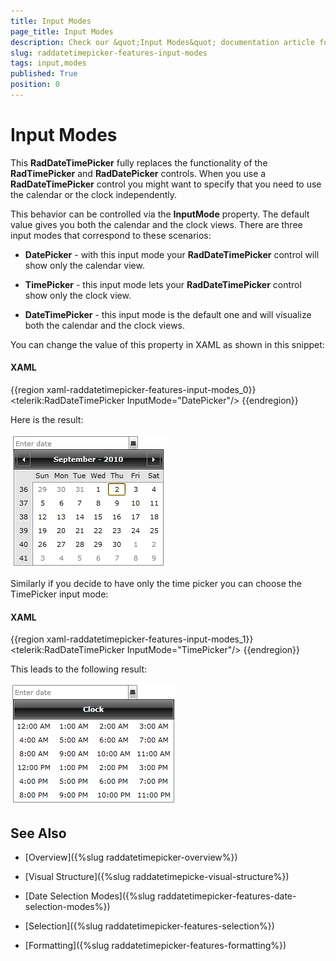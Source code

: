 ```yaml
---
title: Input Modes
page_title: Input Modes
description: Check our &quot;Input Modes&quot; documentation article for the RadDateTimePicker WPF control.
slug: raddatetimepicker-features-input-modes
tags: input,modes
published: True
position: 0
---
```


# Input Modes

This __RadDateTimePicker__ fully replaces the functionality of the __RadTimePicker__ and __RadDatePicker__ controls. When you use a __RadDateTimePicker__ control you might want to specify that you need to use the calendar or the clock independently. 

This behavior can be controlled via the __InputMode__ property. The default value gives you both the calendar and the clock views. There are three input modes that correspond to these scenarios:

* __DatePicker__ - with this input mode your __RadDateTimePicker__ control will show only the calendar view.

* __TimePicker__ - this input mode lets your __RadDateTimePicker__ control show only the clock view.

* __DateTimePicker__ - this input mode is the default one and will visualize both the calendar and the clock views.

You can change the value of this property in XAML as shown in this snippet:

#### __XAML__

{{region xaml-raddatetimepicker-features-input-modes_0}}
	<telerik:RadDateTimePicker InputMode="DatePicker"/>
{{endregion}}

Here is the result:

![](images/dateTimePicker_features___input_modes_010.png)

Similarly if you decide to have only the time picker you can choose the TimePicker input mode:

#### __XAML__

{{region xaml-raddatetimepicker-features-input-modes_1}}
	<telerik:RadDateTimePicker InputMode="TimePicker"/>
{{endregion}}

This leads to the following result:

![](images/dateTimePicker_features___input_modes_020.png)

## See Also

 * [Overview]({%slug raddatetimepicker-overview%})

 * [Visual Structure]({%slug raddatetimepicke-visual-structure%})

 * [Date Selection Modes]({%slug raddatetimepicker-features-date-selection-modes%})

 * [Selection]({%slug raddatetimepicker-features-selection%})

 * [Formatting]({%slug raddatetimepicker-features-formatting%})
